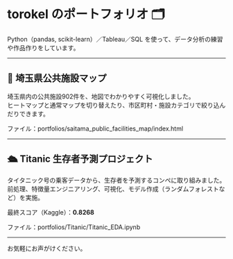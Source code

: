 # torokel のポートフォリオ 🗂️

Python（pandas, scikit-learn）／Tableau／SQL を使って、データ分析の練習や作品作りをしています。

---

## 📍 埼玉県公共施設マップ

埼玉県内の公共施設902件を、地図でわかりやすく可視化しました。  
ヒートマップと通常マップを切り替えたり、市区町村・施設カテゴリで絞り込んだりできます。

ファイル：portfolios/saitama_public_facilities_map/index.html

---

## 🛳 Titanic 生存者予測プロジェクト

タイタニック号の乗客データから、生存者を予測するコンペに取り組みました。  
前処理、特徴量エンジニアリング、可視化、モデル作成（ランダムフォレストなど）を実施。

最終スコア（Kaggle）：**0.8268**

ファイル：portfolios/Titanic/Titanic_EDA.ipynb

---

お気軽にお声がけください。
